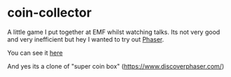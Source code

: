 # coin-collector
A little game I put together at EMF whilst watching talks. Its not very good and very inefficient but hey I wanted to try out [Phaser](http://phaser.io/).

You can see it [here](http://blog.orangemug.co.uk/coin-collector/)

And yes its a clone of "super coin box" (<https://www.discoverphaser.com/>)

